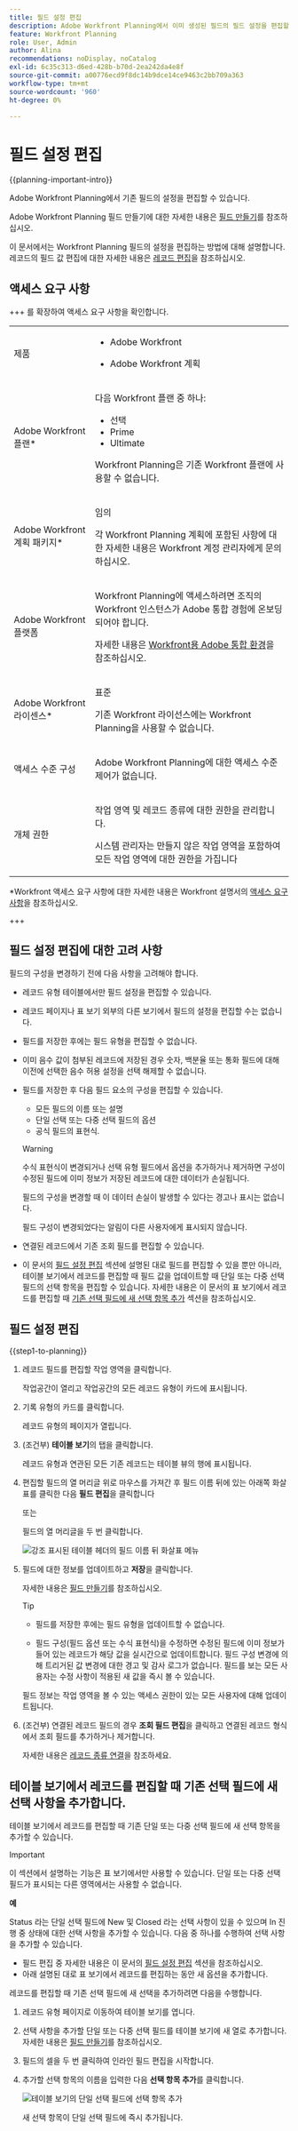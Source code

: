 ```yaml
---
title: 필드 설정 편집
description: Adobe Workfront Planning에서 이미 생성된 필드의 필드 설정을 편집할 수 있습니다. 이 문서에서는 Workfront Planning 필드의 설정을 편집하는 방법에 대해 설명합니다.
feature: Workfront Planning
role: User, Admin
author: Alina
recommendations: noDisplay, noCatalog
exl-id: 6c35c313-d6ed-428b-b70d-2ea242da4e8f
source-git-commit: a00776ecd9f8dc14b9dce14ce9463c2bb709a363
workflow-type: tm+mt
source-wordcount: '960'
ht-degree: 0%

---
```



# 필드 설정 편집

<!--<span class="preview">The highlighted information on this page refers to functionality not yet generally available. It is available only in the Preview environment for all customers. After the monthly releases to Production, the same features are also available in the Production environment for customers who enabled fast releases. </span>   

<span class="preview">For information about fast releases, see [Enable or disable fast releases for your organization](/help/quicksilver/administration-and-setup/set-up-workfront/configure-system-defaults/enable-fast-release-process.md). </span>-->

{{planning-important-intro}}

Adobe Workfront Planning에서 기존 필드의 설정을 편집할 수 있습니다.

Adobe Workfront Planning 필드 만들기에 대한 자세한 내용은 [필드 만들기](/help/quicksilver/planning/fields/create-fields.md)를 참조하십시오.

이 문서에서는 Workfront Planning 필드의 설정을 편집하는 방법에 대해 설명합니다. 레코드의 필드 값 편집에 대한 자세한 내용은 [레코드 편집](/help/quicksilver/planning/records/edit-records.md)을 참조하십시오.

## 액세스 요구 사항

+++ 를 확장하여 액세스 요구 사항을 확인합니다. 

<table style="table-layout:auto"> 
<col> 
</col> 
<col> 
</col> 
<tbody> 
    <tr> 
<tr> 
<td> 
   <p> 제품</p> </td> 
   <td> 
   <ul><li><p> Adobe Workfront</p></li> 
   <li><p> Adobe Workfront 계획<p></li></ul></td> 
  </tr>   
<tr> 
   <td role="rowheader"><p>Adobe Workfront 플랜*</p></td> 
   <td> 
<p>다음 Workfront 플랜 중 하나:</p> 
<ul><li>선택</li> 
<li>Prime</li> 
<li>Ultimate</li></ul> 
<p>Workfront Planning은 기존 Workfront 플랜에 사용할 수 없습니다.</p> 
   </td> 
<tr> 
   <td role="rowheader"><p>Adobe Workfront 계획 패키지*</p></td> 
   <td> 
<p>임의 </p> 
<p>각 Workfront Planning 계획에 포함된 사항에 대한 자세한 내용은 Workfront 계정 관리자에게 문의하십시오. </p> 
   </td> 
 <tr> 
   <td role="rowheader"><p>Adobe Workfront 플랫폼</p></td> 
   <td> 
<p>Workfront Planning에 액세스하려면 조직의 Workfront 인스턴스가 Adobe 통합 경험에 온보딩되어야 합니다.</p> 
<p>자세한 내용은 <a href="/help/quicksilver/workfront-basics/navigate-workfront/workfront-navigation/adobe-unified-experience.md">Workfront용 Adobe 통합 환경</a>을 참조하십시오. </p> 
   </td> 
   </tr> 
  </tr> 
  <tr> 
   <td role="rowheader"><p>Adobe Workfront 라이센스*</p></td> 
   <td><p> 표준 </p>
   <p>기존 Workfront 라이선스에는 Workfront Planning을 사용할 수 없습니다.</p> 
  </td> 
  </tr> 
  <tr> 
   <td role="rowheader"><p>액세스 수준 구성</p></td> 
   <td> <p>Adobe Workfront Planning에 대한 액세스 수준 제어가 없습니다.</p>   
</td> 
  </tr> 
<tr> 
   <td role="rowheader"><p>개체 권한</p></td> 
   <td>   <p>작업 영역 및 레코드 종류</a>에 대한 권한을 관리합니다. </p>  
   <p>시스템 관리자는 만들지 않은 작업 영역을 포함하여 모든 작업 영역에 대한 권한을 가집니다</p></td> 
  </tr> 
</tbody> 
</table>

*Workfront 액세스 요구 사항에 대한 자세한 내용은 Workfront 설명서의 [액세스 요구 사항](/help/quicksilver/administration-and-setup/add-users/access-levels-and-object-permissions/access-level-requirements-in-documentation.md)을 참조하십시오.

+++   


## 필드 설정 편집에 대한 고려 사항

필드의 구성을 변경하기 전에 다음 사항을 고려해야 합니다.

* 레코드 유형 테이블에서만 필드 설정을 편집할 수 있습니다.
* 레코드 페이지나 표 보기 외부의 다른 보기에서 필드의 설정을 편집할 수는 없습니다.
* 필드를 저장한 후에는 필드 유형을 편집할 수 없습니다.
* 이미 음수 값이 첨부된 레코드에 저장된 경우 숫자, 백분율 또는 통화 필드에 대해 이전에 선택한 음수 허용 설정을 선택 해제할 수 없습니다.
* 필드를 저장한 후 다음 필드 요소의 구성을 편집할 수 있습니다.

   * 모든 필드의 이름 또는 설명
   * 단일 선택 또는 다중 선택 필드의 옵션
   * 공식 필드의 표현식.

  >[!WARNING]
  >
  >수식 표현식이 변경되거나 선택 유형 필드에서 옵션을 추가하거나 제거하면 구성이 수정된 필드에 이미 정보가 저장된 레코드에 대한 데이터가 손실됩니다.
  >
  >필드의 구성을 변경할 때 이 데이터 손실이 발생할 수 있다는 경고나 표시는 없습니다.
  >
  >필드 구성이 변경되었다는 알림이 다른 사용자에게 표시되지 않습니다.

* 연결된 레코드에서 기존 조회 필드를 편집할 수 있습니다.
* 이 문서의 [필드 설정 편집](#edit-field-settings-1) 섹션에 설명된 대로 필드를 편집할 수 있을 뿐만 아니라, <span class="preview">테이블 보기에서 레코드를 편집할 때 필드 값을 업데이트할 때 단일 또는 다중 선택 필드의 선택 항목을 편집할 수 있습니다. 자세한 내용은 이 문서의 표 보기에서 레코드를 편집할 때 [기존 선택 필드에 새 선택 항목 추가](#add-new-choices-to-an-existing-select-field-when-editing-records-in-the-table-view) 섹션을 참조하십시오.</span>

<!--at production - April 10, 2025 - remove the last bullet altogether-->

<!--this is not yet true, but it might come later:
* You can deselect Allow negative numbers option from a Number, Percentage, or Currency field after you save the field. 
-->

## 필드 설정 편집

{{step1-to-planning}}

1. 레코드 필드를 편집할 작업 영역을 클릭합니다.

   작업공간이 열리고 작업공간의 모든 레코드 유형이 카드에 표시됩니다.

1. 기록 유형의 카드를 클릭합니다.

   레코드 유형의 페이지가 열립니다.

1. (조건부) **테이블 보기**&#x200B;의 탭을 클릭합니다.

   레코드 유형과 연관된 모든 기존 레코드는 테이블 뷰의 행에 표시됩니다.
1. 편집할 필드의 열 머리글 위로 마우스를 가져간 후 필드 이름 뒤에 있는 아래쪽 화살표를 클릭한 다음 **필드 편집**&#x200B;을 클릭합니다

   또는

   필드의 열 머리글을 두 번 클릭합니다.

   ![강조 표시된 테이블 헤더의 필드 이름 뒤 화살표 메뉴](assets/arrow-menu-after-name-of-field-in-table-header-highlighted.png)

1. 필드에 대한 정보를 업데이트하고 **저장**&#x200B;을 클릭합니다.

   자세한 내용은 [필드 만들기](/help/quicksilver/planning/fields/create-fields.md)를 참조하십시오.

   <!--insert screen shot when finalized-->

   >[!TIP]
   >
   >* 필드를 저장한 후에는 필드 유형을 업데이트할 수 없습니다.
   >
   >* 필드 구성(필드 옵션 또는 수식 표현식)을 수정하면 수정된 필드에 이미 정보가 들어 있는 레코드가 해당 값을 실시간으로 업데이트합니다. 필드 구성 변경에 의해 트리거된 값 변경에 대한 경고 및 감사 로그가 없습니다. 필드를 보는 모든 사용자는 수정 사항이 적용된 새 값을 즉시 볼 수 있습니다.

   필드 정보는 작업 영역을 볼 수 있는 액세스 권한이 있는 모든 사용자에 대해 업데이트됩니다.

1. (조건부) 연결된 레코드 필드의 경우 **조회 필드 편집**&#x200B;을 클릭하고 연결된 레코드 형식에서 조회 필드를 추가하거나 제거합니다.

   자세한 내용은 [레코드 종류 연결](/help/quicksilver/planning/architecture/connect-record-types.md)을 참조하세요.


<div class="preview">

## 테이블 보기에서 레코드를 편집할 때 기존 선택 필드에 새 선택 사항을 추가합니다.

<!--some of this information is also available in Edit records article - update both when necessary-->

테이블 보기에서 레코드를 편집할 때 기존 단일 또는 다중 선택 필드에 새 선택 항목을 추가할 수 있습니다.

>[!IMPORTANT]
>
>이 섹션에서 설명하는 기능은 표 보기에서만 사용할 수 있습니다. 단일 또는 다중 선택 필드가 표시되는 다른 영역에서는 사용할 수 없습니다.

**예**

Status 라는 단일 선택 필드에 New 및 Closed 라는 선택 사항이 있을 수 있으며 In 진행 중 상태에 대한 선택 사항을 추가할 수 있습니다. 다음 중 하나를 수행하여 선택 사항을 추가할 수 있습니다.

* 필드 편집 중 자세한 내용은 이 문서의 [필드 설정 편집](#edit-field-settings-1) 섹션을 참조하십시오.
* 아래 설명된 대로 표 보기에서 레코드를 편집하는 동안 새 옵션을 추가합니다.

레코드를 편집할 때 기존 선택 필드에 새 선택을 추가하려면 다음을 수행합니다.

1. 레코드 유형 페이지로 이동하여 테이블 보기를 엽니다.
1. 선택 사항을 추가할 단일 또는 다중 선택 필드를 테이블 보기에 새 열로 추가합니다. 자세한 내용은 [필드 만들기](/help/quicksilver/planning/fields/create-fields.md)를 참조하십시오.
1. 필드의 셀을 두 번 클릭하여 인라인 필드 편집을 시작합니다.
1. 추가할 선택 항목의 이름을 입력한 다음 **선택 항목 추가**&#x200B;를 클릭합니다.

   ![테이블 보기의 단일 선택 필드에 선택 항목 추가](assets/add-choice-in-table-view-for-single-select-field.png)

   새 선택 항목이 단일 선택 필드에 즉시 추가됩니다.

</div>